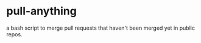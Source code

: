 # pull-anything
a bash script to merge pull requests that haven't been merged yet in public repos. 
